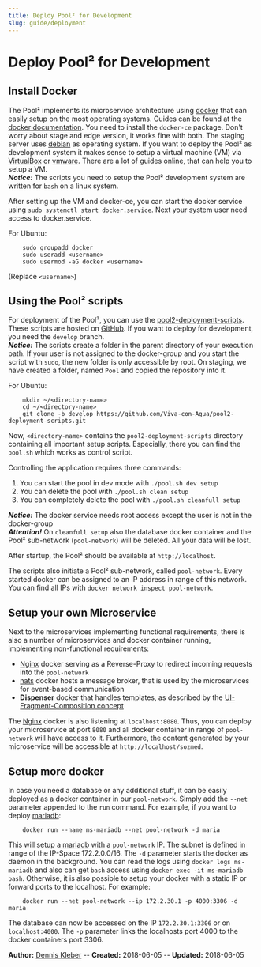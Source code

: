 ```yaml
---
title: Deploy Pool² for Development
slug: guide/deployment
---
```


# Deploy Pool² for Development

## Install Docker

The Pool² implements its microservice architecture using [docker](https://www.docker.com/) that can easily setup on the 
most operating systems. Guides can be found at the [docker documentation](https://docs.docker.com/install/). You need to 
install the `docker-ce` package. Don't worry about stage and edge version, it works fine with both. The staging server 
uses [debian](https://www.debian.org/index.de.html) as operating system. If you want to deploy the Pool² as development 
system it makes sense to setup a virtual machine (VM) via [VirtualBox](https://www.virtualbox.org/) or 
[vmware](https://www.vmware.com/de.html). There are a lot of guides online, that can help you to setup a VM.<br />
___Notice:___ The scripts you need to setup the Pool² development system are written for `bash` on a linux system.

After setting up the VM and docker-ce, you can start the docker service using `sudo systemctl start docker.service`. Next 
your system user need access to docker.service. 

For Ubuntu:
```
	sudo groupadd docker
	sudo useradd <username>
	sudo usermod -aG docker <username> 
```
(Replace `<username>`)

## Using the Pool² scripts

For deployment of the Pool², you can use the [pool2-deployment-scripts](https://github.com/Viva-con-Agua/pool2-deployment-scripts). 
These scripts are hosted on [GitHub](https://github.com/). If you want to deploy for development, you need the `develop` 
branch.<br />
___Notice:___ The scripts create a folder in the parent directory of your execution path. If your user is not assigned to
the docker-group and you start the script with `sudo`, the new folder is only accessible by root. On staging, we have 
created a folder, named `Pool` and copied the repository into it. 

For Ubuntu:
```
	mkdir ~/<directory-name>
	cd ~/<directory-name>
	git clone -b develop https://github.com/Viva-con-Agua/pool2-deployment-scripts.git
``` 
Now, `<directory-name>` contains the `pool2-deployment-scripts` directory containing all important setup scripts. Especially, 
there you can find the `pool.sh` which works as control script. 
 
Controlling the application requires three commands:

1. You can start the pool in dev mode with `./pool.sh dev setup`
2. You can delete the pool with `./pool.sh clean setup`
3. You can completely delete the pool with `./pool.sh cleanfull setup`
 
___Notice:___ The docker service needs root access except the user is not in the docker-group<br />
___Attention!___ On `cleanfull setup` also the database docker container and the Pool² sub-network (`pool-network`) will
be deleted. All your data will be lost. 

After startup, the Pool² should be available at `http://localhost`.

The scripts also initiate a Pool² sub-network, called `pool-network`. Every started docker can be assigned to an IP address
in range of this network. You can find all IPs with `docker network inspect pool-network`.

## Setup your own Microservice

Next to the microservices implementing functional requirements, there is also a number of microservices and docker 
container running, implementing non-functional requirements:
* [Nginx](https://www.nginx.com/) docker serving as a Reverse-Proxy to redirect incoming requests into the `pool-network`
* [nats](https://nats.io/) docker hosts a message broker, that is used by the microservices for event-based communication
* __Dispenser__ docker that handles templates, as described by the [UI-Fragment-Composition concept](concepts/ui/fragment/composition)

The [Nginx](https://www.nginx.com/) docker is also listening at `localhost:8080`. Thus, you can deploy your microservice 
at port `8080` and all docker container in range of `pool-network` will have access to it. Furthermore, the content 
generated by your microservice will be accessible at `http://localhost/sozmed`.   

## Setup more docker

In case you need a database or any additional stuff, it can be easily deployed as a docker container in our `pool-network`. 
Simply add the `--net` parameter appended to the `run` command. For example, if you want to deploy [mariadb](https://mariadb.org/): 
```
	docker run --name ms-mariadb --net pool-network -d maria
```
 
This will setup a [mariadb](https://mariadb.org/) with a `pool-network` IP. The subnet is defined in range of the IP-Space 
172.2.0.0/16. The `-d` parameter starts the docker as daemon in the background. You can read the logs using 
`docker logs ms-mariadb` and also can get `bash` access using `docker exec -it ms-mariadb bash`. 
Otherwise, it is also possible to setup your docker with a static IP or forward ports to the localhost. For example:

```
	docker run --net pool-network --ip 172.2.30.1 -p 4000:3306 -d maria

```
The database can now be accessed on the IP `172.2.30.1:3306` or on `localhost:4000`. The `-p` parameter links the 
localhosts port 4000 to the docker containers port 3306.


**Author:** [Dennis Kleber](https://cses.informatik.hu-berlin.de/members/dennis.kleber/) -- 
**Created:** 2018-06-05 --
**Updated:** 2018-06-05